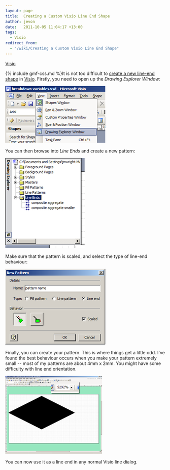 ```yaml
---
layout: page
title:  Creating a Custom Visio Line End Shape
author: jevon
date:   2011-10-05 11:04:17 +13:00
tags:
  - Visio
redirect_from:
  - "/wiki/Creating a Custom Visio Line End Shape"
---
```


[Visio](Visio.md)

{% include gmf-css.md %}It is not too difficult to <a href="http://office.microsoft.com/en-us/visio-help/add-a-new-fill-pattern-line-pattern-or-line-ends-pattern-HP001231262.aspx">create a new line-end shape</a> in [Visio](Visio.md). Firstly, you need to open up the _Drawing Explorer Window_:

<img src="/img/gmf/visio-1.png" class="gmf-left">

You can then browse into _Line Ends_ and create a new pattern:

<img src="/img/gmf/visio-2.png" class="gmf-left">

Make sure that the pattern is scaled, and select the type of line-end behaviour:

<img src="/img/gmf/visio-3.png" class="gmf-left">

Finally, you can create your pattern. This is where things get a little odd. I've found the best behaviour occurs when you make your pattern extremely small -- most of my patterns are about 4mm x 2mm. You might have some difficulty with line end orientation.

<img src="/img/gmf/visio-4.png" class="gmf-left">

You can now use it as a line end in any normal Visio line dialog.

